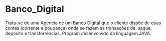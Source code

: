 # Banco_Digital
Trata-se de uma Agencia de um Banco Digital que o cliente dispõe de duas contas (corrente e poupança) onde se fazem as transações de: saque, depósito e transferrências. Program desenvolvido da linguagem JAVA.
